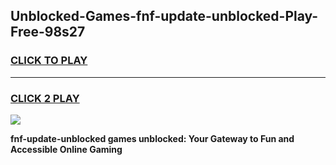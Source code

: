 
## Unblocked-Games-fnf-update-unblocked-Play-Free-98s27
<h3>
<a href="https://premium76.site?title=fnf-update-unblocked&ref=23A">CLICK TO PLAY</a></h3>
<hr>

<h3>
<a href="https://premium76.site?title=fnf-update-unblocked&ref=23A">CLICK 2 PLAY</a>
  
</h3>

<a href="https://premium76.site?title=fnf-update-unblocked&ref=23A"><img src="https://clearcache.store/games.png"></a>


**fnf-update-unblocked games unblocked: Your Gateway to Fun and Accessible Online Gaming**
